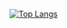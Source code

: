 [![Top Langs](https://github-readme-stats.vercel.app/api/top-langs/?username={naisu-dev}
)](https://github.com/anuraghazra/github-readme-stats)

